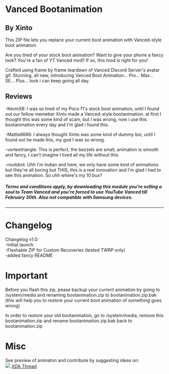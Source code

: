 # Vanced Bootanimation 
## By Xinto

This ZIP file lets you replace your current boot animation with Vanced-style boot animation

Are you tired of your stock boot animation?
Want to give your phone a fancy look?
You're a fan of YT Vanced mod?
If so, this mod is right for you!

Crafted using frame by frame teardown of Vanced Discord Server's avatar gif. Stunning, all new, introducing Vanced Boot Animation... Pro... Max... SE... Plus... look i can keep going all day.

## Reviews

-KevinX8: I was so tired of my Poco f1's stock boot animation, until I found out our fellow memeber Xinto made a Vanced-style bootanimation. at first I thought this was some kind of scam, but I was wrong, now i use this bootanimation every day and I'm glad i found this.

-Mattis6666: I always thought Xinto was some kind of dummy boi, until I found out he made this, my god I was so wrong.

-vortextriangle: This is perfect, the bezzels are small, animation is smooth and fancy, I can't imagine I lived all my life without this.

-noobbot: Uhh I'm Indian and here, we only have some kind of animations but they're all boring but THIS, this is a real innovation and I'm glad I had to see this animation. So uhh where's my 10 bux?

##### Terms and conditions apply, by downloading this module you're selling a soul to Team Vanced and you're forced to use YouTube Vanced till February 30th. Also not compatible with Samsung devices.

---------------------------------------------------------------------------------------

# Changelog

Changelog v1.0:  
-Initial launch  
-Flashable ZIP for Custom Recoveries (tested TWRP only)  
-added fancy README

# Important

Before you flash this zip, pease backup your current animation by going to /system/media and renaming bootanimation.zip to bootanimation.zip.bak (this will help you to restore your current boot animation of something goes wrong)

In order to restore your old bootanimation, go to /system/media, remove this bootanimation.zip and rename bootanimation.zip.bak back to bootanimation.zip

# Misc

See preview of animaton and contribute by suggesting ideas on:  
<a href="https://forum.xda-developers.com/android/themes/bootanimation-vanced-style-boot-t4043147"><img src="https://img.shields.io/badge/-XDA-orange.svg"></a> [XDA Thread](https://forum.xda-developers.com/android/themes/bootanimation-vanced-style-boot-t4043147)

